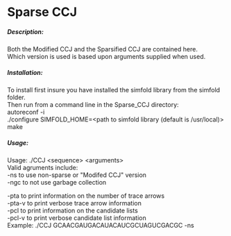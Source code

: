 # Sparse CCJ

##### Description:
Both the Modified CCJ and the Sparsified CCJ are contained here.   
Which version is used is based upon arguments supplied when used.   

##### Installation: 
To install first insure you have installed the simfold library from the simfold folder.    
Then run from a command line in the Sparse_CCJ directory:    
autoreconf -i     
./configure SIMFOLD_HOME=<path to simfold library (default is /usr/local)>     
make     

##### Usage:

Usage: ./CCJ \<sequence> \<arguments>  
Valid agruments include:   
-ns to use non-sparse or "Modifed CCJ" version  
-ngc to not use garbage collection   

-pta to print information on the number of trace arrows  
-pta-v to print verbose trace arrow information  
-pcl to print information on the candidate lists  
-pcl-v to print verbose candidate list information  
Example: ./CCJ GCAACGAUGACAUACAUCGCUAGUCGACGC -ns  
